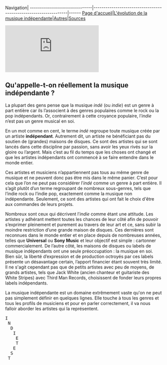 Navigation|
-------------------------------|-----------------------------------------------------------------|------
[Page d'accueil](/indie-music/)|[L'évolution de la musique indépendante](./evolution)|[Autres](./autres)|[Sources](./sources)

![Ampli Ibanez](https://zupimages.net/viewer.php?id=21/42/glk5.jpg)

## Qu'appelle-t-on réellement la musique indépendante ?

La plupart des gens pense que la musique *indé* (ou *indie*) est un genre à part entière car ils l’associent à des genres populaires comme le rock ou la pop indépendants. Or, contrairement à cette croyance populaire, l’*indie* n’est pas un genre musical en soi.

En un mot comme en cent, le terme *indé* regroupe toute musique créée par un artiste **indépendant**. Autrement dit, un artiste ne bénéficiant pas du soutien de (grandes) maisons de disques.
Ce sont des artistes qui se sont lancés dans cette discipline par passion, sans avoir les yeux rivés sur la gloire ou l’argent.  Mais c’est au fil du temps que les choses ont changé et que les artistes indépendants ont commencé à se faire entendre dans le monde entier.

Ces artistes et musiciens n’appartiennent pas tous au même genre de musique et ne peuvent donc pas être mis dans le même panier. C’est pour cela que l’on ne peut pas considérer l’*indé* comme un genre à part entière. Il s’agit plutôt d’un terme regroupant de nombreux sous-genres, tels que l’indie rock ou l’indie pop, exactement comme la musique non indépendante. Seulement, ce sont des artistes qui ont fait le choix d'être aux commandes de leurs projets.

Nombreux sont ceux qui décrivent l’*indie* comme étant une attitude. Les artistes y adhérant mettent toutes les chances de leur côté afin de pouvoir s’exprimer pleinement et purement au travers de leur art et ce, sans subir la moindre restriction d’une grande maison de disques. Ces dernières sont reconnues dans le monde entier et en place depuis de nombreuses années, telles que **Universal** ou **Sony Music** et leur objectif est simple : cartonner commercialement.
De l’autre côté, les maisons de disques ou labels de musique indépendants ont une seule préoccupation : la musique en soi. Bien sûr, la liberté d’expression et de production octroyés par ces labels présente un désavantage certain, l’apport financier étant souvent très limité. Il ne s'agit cependant pas que de petits artistes avec peu de moyens, de grands artistes, tels que Jack White (ancien chanteur et guitariste des White Stripes) avec Third Man Records, choisissent de fonder leurs propres labels indépendants.

La musique indépendante est un domaine extrêmement vaste qu'on ne peut pas simplement définir en quelques lignes. Elle touche à tous les genres et tous les profils de musiciens et pour en parler correctement, il va nous falloir aborder les artistes qui la représentent.

<pre>
I
 N
  D
   I
    E
    T
   E
  S
 T
    </pre>
    

